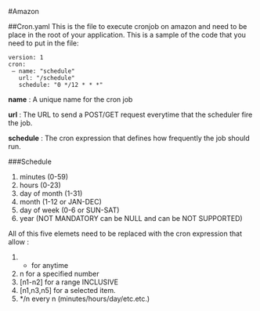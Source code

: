 #Amazon

##Cron.yaml
This is the file to execute cronjob on amazon and need to be place in the root of your application. 
This is a sample of the code that you need to put in the file:
```
version: 1
cron:
 — name: "schedule"
   url: "/schedule"
   schedule: "0 */12 * * *"
```

**name** : A unique name for the cron job

**url** : The URL to send a POST/GET request everytime that the scheduler fire the job. 

**schedule** : The cron expression that defines how frequently the job should run.

###Schedule
1. minutes (0-59)
2. hours (0-23)
3. day of month (1-31)
4. month (1-12 or JAN-DEC)
5. day of week (0-6 or SUN-SAT)
6. year (NOT MANDATORY can be NULL and can be NOT SUPPORTED)

All of this five elemets need to be replaced with the cron expression that allow :

1. * for anytime 
2. n for a specified number 
3. [n1-n2] for a range INCLUSIVE 
4. [n1,n3,n5] for a selected item. 
5. */n every n (minutes/hours/day/etc.etc.) 

